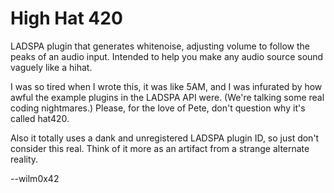# High Hat 420

LADSPA plugin that generates whitenoise, adjusting volume to follow the peaks of an audio input.
Intended to help you make any audio source sound vaguely like a hihat.

I was so tired when I wrote this, it was like 5AM, and I was infurated by how awful the example plugins
in the LADSPA API were. (We're talking some real coding nightmares.)
Please, for the love of Pete, don't question why it's called hat420.

Also it totally uses a dank and unregistered LADSPA plugin ID, so just don't consider this real.
Think of it more as an artifact from a strange alternate reality.

--wilm0x42